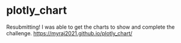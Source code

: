# plotly_chart

Resubmitting! I was able to get the charts to show and complete the challenge.
https://myraj2021.github.io/plotly_chart/
